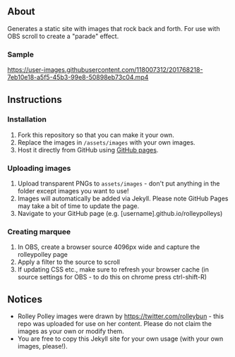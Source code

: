 ## About
Generates a static site with images that rock back and forth. For use with OBS scroll to create a "parade" effect.

### Sample
https://user-images.githubusercontent.com/118007312/201768218-7eb10e18-a5f5-45b3-99e8-50898eb73c04.mp4


## Instructions
### Installation
1. Fork this repository so that you can make it your own.
2. Replace the images in `/assets/images` with your own images.
3. Host it directly from GitHub using [GitHub pages](https://pages.github.com/).

### Uploading images
1. Upload transparent PNGs to `assets/images` - don't put anything in the folder except images you want to use!
2. Images will automatically be added via Jekyll.  Please note GitHub Pages may take a bit of time to update the page. 
3. Navigate to your GitHub page (e.g. [username].github.io/rolleypolleys)

### Creating marquee
1. In OBS, create a browser source 4096px wide and capture the rolleypolley page
2. Apply a filter to the source to scroll
3. If updating CSS etc., make sure to refresh your browser cache (in source settings for OBS - to do this on chrome press ctrl-shift-R)

## Notices
- Rolley Polley images were drawn by https://twitter.com/rolleybun - this repo was uploaded for use on her content. Please do not claim the images as your own or modify them.
- You are free to copy this Jekyll site for your own usage (with your own images, please!).
